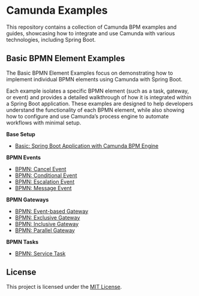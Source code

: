 # Camunda Examples
This repository contains a collection of Camunda BPM examples and guides, showcasing how to integrate and use Camunda 
with various technologies, including Spring Boot.


## Basic BPMN Element Examples 
The Basic BPMN Element Examples focus on demonstrating how to implement individual BPMN elements using Camunda with 
Spring Boot. 

Each example isolates a specific BPMN element (such as a task, gateway, or event) and provides a detailed walkthrough of 
how it is integrated within a Spring Boot application. These examples are designed to help developers understand the 
functionality of each BPMN element, while also showing how to configure and use Camunda’s process engine to automate 
workflows with minimal setup.

**Base Setup**
* [Basic: Spring Boot Application with Camunda BPM Engine](basic-bpmn-elements/basic-example/README.md)

**BPMN Events**
* [BPMN: Cancel Event](basic-bpmn-elements/bpmn-event-cancel-event/README.md)
* [BPMN: Conditional Event](basic-bpmn-elements/bpmn-event-conditional-event/README.md)
* [BPMN: Escalation Event](basic-bpmn-elements/bpmn-event-escalation-event/README.md)
* [BPMN: Message Event](basic-bpmn-elements/bpmn-event-message-event/README.md)

**BPMN Gateways**
* [BPMN: Event-based Gateway](basic-bpmn-elements/bpmn-gateway-event-based-gateway/README.md)
* [BPMN: Exclusive Gateway](basic-bpmn-elements/bpmn-gateway-exclusive-gateway/README.md)
* [BPMN: Inclusive Gateway](basic-bpmn-elements/bpmn-gateway-inclusive-gateway/README.md)
* [BPMN: Parallel Gateway](basic-bpmn-elements/bpmn-gateway-parallel-gateway/README.md)

**BPMN Tasks**
* [BPMN: Service Task](basic-bpmn-elements/bpmn-task-service-task/README.md)

## License
This project is licensed under the [MIT License](LICENSE).
